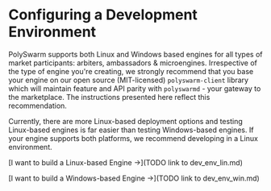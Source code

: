 # Configuring a Development Environment

PolySwarm supports both Linux and Windows based engines for all types of market participants: arbiters, ambassadors & microengines.
Irrespective of the type of engine you're creating, we strongly recommend that you base your engine on our open source (MIT-licensed) `polyswarm-client` library which will maintain feature and API parity with `polyswarmd` - your gateway to the marketplace.
The instructions presented here reflect this recommendation.

Currently, there are more Linux-based deployment options and testing Linux-based engines is far easier than testing Windows-based engines.
If your engine supports both platforms, we recommend developing in a Linux environment.

[I want to build a Linux-based Engine ->](TODO link to dev_env_lin.md)

[I want to build a Windows-based Engine ->](TODO link to dev_env_win.md)
